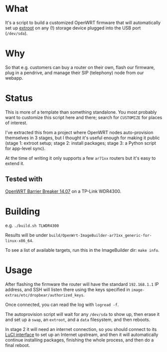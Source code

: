 # What

It's a script to build a customized OpenWRT firmware that will
automatically set up
[extroot](http://wiki.openwrt.org/doc/howto/extroot) on any (!)
storage device plugged into the USB port (`/dev/sda`).

# Why

So that e.g. customers can buy a router on their own, flash our
firmware, plug in a pendrive, and manage their SIP (telephony) node
from our webapp.

# Status

This is more of a template than something standalone. You most
probably want to customize this script here and there; search for
`CUSTOMIZE` for places of interest.

I've extracted this from a project where OpenWRT nodes auto-provision
themselves in 3 stages, but I thought it's useful enough for making it
public (stage 1: extroot setup; stage 2: install packages; stage 3: a
Python script for app-level sync).

At the time of writing it only supports a few `ar71xx` routers but
it's easy to extend it.

## Tested with

[OpenWRT Barrier Breaker 14.07](http://downloads.openwrt.org/barrier_breaker/14.07/)
on a TP-Link WDR4300.

# Building

e.g. `./build.sh TLWDR4300`

Results will be under `build/OpenWrt-ImageBuilder-ar71xx_generic-for-linux-x86_64`.

To see a list of available targets, run this in the ImageBuilder dir: ```make info```.

# Usage

After flashing the firmware the router will have the standard
`192.168.1.1` IP address, and SSH will listen there using the keys
specified in `image-extras/etc/dropbear/authorized_keys`.

Once connected, you can read the log with `logread -f`.

The autoprovision script will wait for any `/dev/sda` to show up, then
erase it and set up a `swap`, an `extroot`, and a `data` filesystem,
and then reboots.

In stage 2 it will need an internet connection, so you should connect
to its [LuCI interface](http://192.168.1.1) to set up an Internet
upstream, and then it will automatically continue installing packages,
finishing the whole process, and then do a final reboot.
